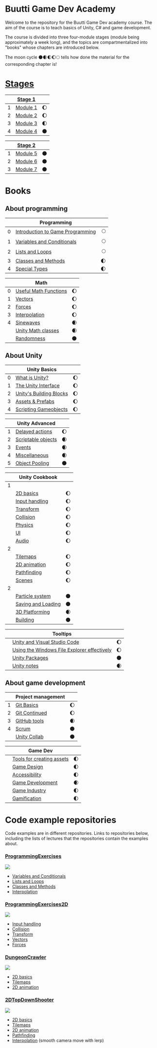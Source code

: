 # Buutti Game Dev Academy

Welcome to the repository for the Buutti Game Dev academy course. The aim of the course is to teach basics of Unity, C# and game development.

The course is divided into three four-module stages (module being approximately a week long), and the topics are compartmentalized into "books" whose chapters are introduced below.

The moon cycle 🌑🌒🌓🌔🌕 tells how done the material for the corresponding chapter is!

# [Stages](Stages.md)

|   | [Stage 1](Stage1.md)						  				 	  	|     | 
|---|-------------------------------------------------------------------|----:|
| 1 | [Module 1](Module1.md)												| 🌔 |
| 2 | [Module 2](Module2.md)												| 🌔 |
| 3 | [Module 3](Module3.md)												| 🌓 |
| 4 | [Module 4](Module4.md)												| 🌑 |

|   | [Stage 2](Stage2.md)						  				 	  	|     | 
|---|-------------------------------------------------------------------|----:|
| 1 | [Module 5](Module5.md)												| 🌑 |
| 2 | [Module 6](Module6.md)												| 🌑 |
| 3 | [Module 7](Module7.md)												| 🌑 |

# Books

## About programming

|   | Programming										  				 	|     | 
|---|-----------------------------------------------------------------------|----:|
| 0 | [Introduction to Game Programming](programming/0-game-programming.md)   | 🌕 |
| 1 | [Variables and Conditionals](programming/1-variables-and-conditionals.md)| 🌕 |
| 2 | [Lists and Loops](programming/2-lists-loops.md)						| 🌕 |
| 3 | [Classes and Methods](programming/3-classes-methods.md)			 	| 🌓 |
| 4 | [Special Types](programming/4-special-types.md)					 	| 🌓 |

|   | Math										  				 	  	|     | 
|---|-------------------------------------------------------------------|----:|
| 0 | [Useful Math Functions](math/0-mathf.md)							| 🌔 |
| 1 | [Vectors](math/1-vectors.md)										| 🌔 |
| 2 | [Forces](math/2-forces.md)										| 🌔 |
| 3 | [Interpolation](math/3-interpolation.md)							| 🌔 |
| 4 | [Sinewaves](math/4-sinewaves.md)									| 🌒 |
|   | [Unity Math classes](math/5-math-classes.md)						| 🌒 |
|   | [Randomness](math/6-math-classes.md)								| 🌑 |

## About Unity

|   | Unity Basics									  				 	|     | 
|---|-------------------------------------------------------------------|----:|
| 0 | [What is Unity?](unity-basics/0-what-is-unity.md)					| 🌔 |
| 1 | [The Unity Interface](unity-basics/1-the-unity-interface.md) 		| 🌔 |
| 2 | [Unity's Building Blocks](unity-basics/2-unity-building-blocks.md)| 🌔 |
| 3 | [Assets & Prefabs](unity-basics/3-assets-prefabs.md)	 			| 🌔 |
| 4 | [Scripting Gameobjects](unity-basics/4-scripting-gameobjects.md)	| 🌔 |

|   | Unity Advanced											   	  	|     | 
|---|-------------------------------------------------------------------|----:|
| 1 | [Delayed actions](unity-advanced/1-delayed-actions.md)			| 🌔 |
| 2 | [Scriptable objects](unity-advanced/2-scriptable-objects.md) 		| 🌒 |
| 3 | [Events](unity-advanced/3-events.md)			 					| 🌒 |
| 4 | [Miscellaneous](unity-advanced/4-misc.md)							| 🌒 |
| 5 | [Object Pooling](unity-advanced/5-object-pooling.md)				| 🌑 |

|   | Unity Cookbook											   	  	|     | 
|---|-------------------------------------------------------------------|----:|
| 1 |																	|     |
|   | [2D basics](unity-cookbook/2d-basics.md)							| 🌔 |
|   | [Input handling](unity-cookbook/input-handling.md)				| 🌔 |
|   | [Transform](unity-cookbook/transform.md)							| 🌔 |
|   | [Collision](unity-cookbook/collision.md)							| 🌔 |
|   | [Physics](unity-cookbook/physics.md)								| 🌔 |
|   | [UI](unity-cookbook/UI.md)										| 🌔 |
|   | [Audio](unity-cookbook/audio.md)									| 🌔 |
| 2 |																	|     |
|   | [Tilemaps](unity-cookbook/tilemaps.md)							| 🌔 |
|   | [2D animation](unity-cookbook/2d-animation.md)					| 🌔 |
|   | [Pathfinding](unity-cookbook/pathfinding.md)						| 🌔 |
|   | [Scenes](unity-cookbook/scenes.md)								| 🌔 |
| 2 |	
|   | [Particle system](unity-cookbook/particle-system.md)				| 🌑 |
|   | [Saving and Loading](unity-cookbook/saving-loading.md)			| 🌑 |
|   | [3D Platforming](unity-cookbook/3dplatforming.md)					| 🌒 |
|   | [Building](unity-cookbook/building.md)							| 🌑 |


|   | Tooltips													   	  	|     | 
|---|-------------------------------------------------------------------|----:|
|   | [Unity and Visual Studio Code](tooltips/unity-and-vsc.md)		    | 🌔 |
|   | [Using the Windows File Explorer effectively](tooltips/using-file-explorer.md)| 🌔 |
|   | [Unity Packages](tooltips/unity-packages.md)							| 🌑 |
|   | [Unity notes](tooltips/unity-notes.md)		                    | 🌒 |

## About game development

|   | Project management											 	|     | 
|---|-------------------------------------------------------------------|----:|
| 1 | [Git Basics](project-management/1-git-basics.md)					| 🌔 |
| 2 | [Git Continued](project-management/2-git-continued.md)			| 🌔 |
| 3 | [GitHub tools](project-management/3-github-tools.md)				| 🌒 |
| 4 | [Scrum](project-management/4-scrum.md) 							| 🌑 |
|   | [Unity Collab](project-management/unity-collab.md) 				| 🌑 |


|   | Game Dev													   	  	|     | 
|---|-------------------------------------------------------------------|----:|
|   | [Tools for creating assets](gamedev/tools.md)						| 🌓 |
|   | [Game Design](gamedev/gamedesign.md)								| 🌓 |
|   | [Accessibility](gamedev/accessibility.md)							| 🌓 |
|   | [Game Development](gamedev/gamedevelopment.md)					| 🌒 | 
|   | [Game Industry](gamedev/gameindustry.md)							| 🌓 |
|   | [Gamification](gamedev/gamification.md)							| 🌓 |



# Code example repositories

Code examples are in different repositories. Links to repositories below, including the lists of lectures that the repositories contain the examples about.

### [ProgrammingExercises](https://github.com/borbware/ProgrammingExercises)

![](imgs/programming-exercises-repo.png)

* [Variables and Conditionals](programming/1-variables-and-conditionals.md) 
* [Lists and Loops](programming/2-lists-loops.md)
* [Classes and Methods](programming/3-classes-methods.md)
* [Interpolation](math/3-interpolation.md)

### [ProgrammingExercises2D](https://github.com/borbware/ProgrammingExercises2D)

![](imgs/programming-exercises-2d-repo.png)

* [Input handling](unity-cookbook/input-handling.md)
* [Collision](unity-cookbook/collision.md)
* [Transform](unity-cookbook/transform.md)
* [Vectors](math/1-vectors.md)
* [Forces](math/2-forces.md)

### [DungeonCrawler](https://github.com/borbware/DungeonCrawler)

![](imgs/dungeoncrawler-repo.png)

* [2D basics](unity-cookbook/2d-basics.md)
* [Tilemaps](unity-cookbook/tilemaps.md)
* [2D animation](unity-cookbook/2d-animation.md)

### [2DTopDownShooter](https://github.com/borbware/2DTopDownShooter)

![](imgs/2dtopdownshooter-repo.png)

* [2D basics](unity-cookbook/2d-basics.md)
* [Tilemaps](unity-cookbook/tilemaps.md)
* [2D animation](unity-cookbook/2d-animation.md)
* [Pathfinding](unity-cookbook/pathfinding.md)
* [Interpolation](math/3-interpolation.md) (smooth camera move with lerp)